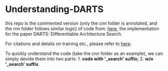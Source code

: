 # Understanding-DARTS
this repo is the commented version (only the cnn folder is annotated, and the rnn folder follows similar logic) of code from: [here](https://github.com/quark0/darts), the implementation for the paper DARTS: Differentiable Architecture Search.

For citations and details on training etc., please refer to [here](https://github.com/quark0/darts).

To quickly understand the code (take the cnn folder as an example), we can simply devide them into two parts: 1. **code with \'\_search\' suffix**; 2. **w/o \'\_search\' suffix**.
